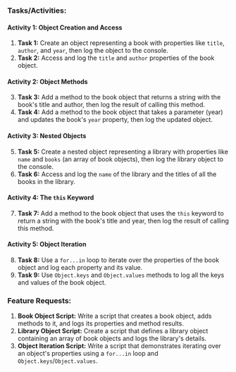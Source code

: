 ### Tasks/Activities:

#### Activity 1: Object Creation and Access
1. **Task 1:** Create an object representing a book with properties like `title`, `author`, and `year`, then log the object to the console.
2. **Task 2:** Access and log the `title` and `author` properties of the book object.

#### Activity 2: Object Methods
3. **Task 3:** Add a method to the book object that returns a string with the book's title and author, then log the result of calling this method.
4. **Task 4:** Add a method to the book object that takes a parameter (year) and updates the book's `year` property, then log the updated object.

#### Activity 3: Nested Objects
5. **Task 5:** Create a nested object representing a library with properties like `name` and `books` (an array of book objects), then log the library object to the console.
6. **Task 6:** Access and log the `name` of the library and the titles of all the books in the library.

#### Activity 4: The `this` Keyword
7. **Task 7:** Add a method to the book object that uses the `this` keyword to return a string with the book's title and year, then log the result of calling this method.

#### Activity 5: Object Iteration
8. **Task 8:** Use a `for...in` loop to iterate over the properties of the book object and log each property and its value.
9. **Task 9:** Use `Object.keys` and `Object.values` methods to log all the keys and values of the book object.

### Feature Requests:

1. **Book Object Script:** Write a script that creates a book object, adds methods to it, and logs its properties and method results.
2. **Library Object Script:** Create a script that defines a library object containing an array of book objects and logs the library's details.
3. **Object Iteration Script:** Write a script that demonstrates iterating over an object's properties using a `for...in` loop and `Object.keys`/`Object.values`.